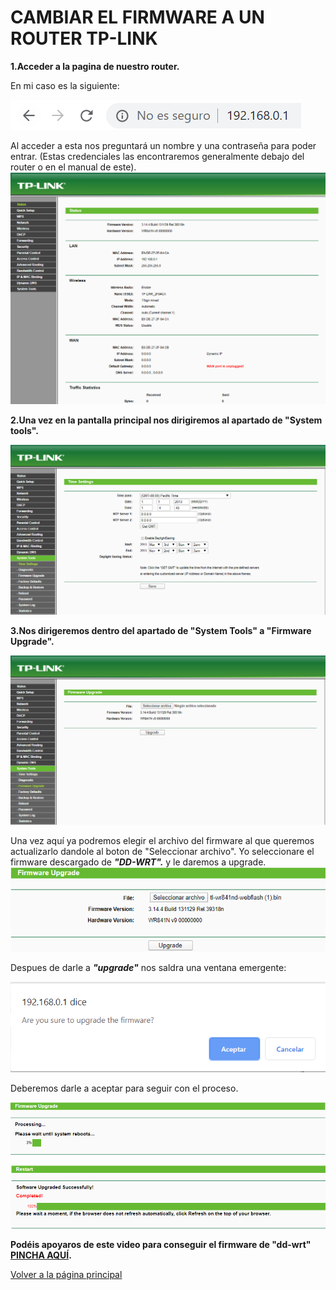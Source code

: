 # CAMBIAR EL FIRMWARE A UN ROUTER TP-LINK

**1.Acceder a la pagina de nuestro router.**

En mi caso es la siguiente:

![ENLACE A LA PÁGINA](/Imagenes/enlace%20router.PNG)

Al acceder a esta nos preguntará un nombre y una contraseña para poder entrar. (Estas credenciales las encontraremos generalmente debajo
del router o en el manual de este).
![Página Principal del Router](/Imagenes/pagina%20router.PNG)

**2.Una vez en la pantalla principal nos dirigiremos al apartado de "System tools".**

![System tools](/Imagenes/system%20tools.PNG)

**3.Nos dirigeremos dentro del apartado de "System Tools" a "Firmware Upgrade".**

![Firmware Upgrade](/Imagenes/firmware%20upgrade.PNG)

Una vez aquí ya podremos elegir el archivo del firmware al que queremos actualizarlo dandole al boton de "Seleccionar archivo".
Yo seleccionare el firmware descargado de ***"DD-WRT".*** y le daremos a upgrade.
![Upgrade](/Imagenes/upgrade.PNG)

Despues de darle a ***"upgrade"*** nos saldra una ventana emergente:

![Ventana Emergente](/Imagenes/aviso%20de%20upgrade.PNG)

Deberemos darle a aceptar para seguir con el proceso.

![Proceso de Upgrade](/Imagenes/proceso.PNG)

![Fin de Upgrade](/Imagenes/completado.PNG)

**Podéis apoyaros de este video para conseguir el firmware de "dd-wrt" [PINCHA AQUÍ](https://www.youtube.com/watch?v=onNvPo3RTnY).**

[Volver a la página principal](https://github.com/serrogard/Firmware)
